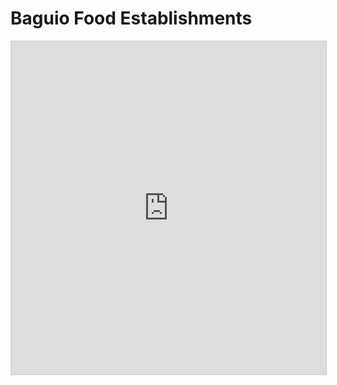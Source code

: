 # Baguio Food Establishments
 
<iframe class="airtable-embed" src="https://airtable.com/embed/shr6er0EzIKsBEACr?backgroundColor=cyan&viewControls=on" frameborder="0" onmousewheel="" width="100%" height="533" style="background: transparent; border: 1px solid #ccc;"></iframe>